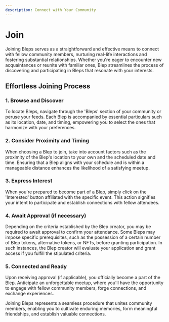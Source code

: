 ```yaml
---
description: Connect with Your Community
---
```


# Join

Joining Bleps serves as a straightforward and effective means to connect with fellow community members, nurturing real-life interactions and fostering substantial relationships. Whether you're eager to encounter new acquaintances or reunite with familiar ones, Blep streamlines the process of discovering and participating in Bleps that resonate with your interests.

## Effortless Joining Process

### 1. Browse and Discover

To locate Bleps, navigate through the 'Bleps' section of your community or peruse your feeds. Each Blep is accompanied by essential particulars such as its location, date, and timing, empowering you to select the ones that harmonize with your preferences.

### 2. Consider Proximity and Timing

When choosing a Blep to join, take into account factors such as the proximity of the Blep's location to your own and the scheduled date and time. Ensuring that a Blep aligns with your schedule and is within a manageable distance enhances the likelihood of a satisfying meetup.

### 3. Express Interest

When you're prepared to become part of a Blep, simply click on the 'Interested' button affiliated with the specific event. This action signifies your intent to participate and establish connections with fellow attendees.

### 4. Await Approval (if necessary)

Depending on the criteria established by the Blep creator, you may be required to await approval to confirm your attendance. Some Bleps may impose specific prerequisites, such as the possession of a certain number of Blep tokens, alternative tokens, or NFTs, before granting participation. In such instances, the Blep creator will evaluate your application and grant access if you fulfill the stipulated criteria.

### 5. Connected and Ready

Upon receiving approval (if applicable), you officially become a part of the Blep. Anticipate an unforgettable meetup, where you'll have the opportunity to engage with fellow community members, forge connections, and exchange experiences.

Joining Bleps represents a seamless procedure that unites community members, enabling you to cultivate enduring memories, form meaningful friendships, and establish valuable connections.

